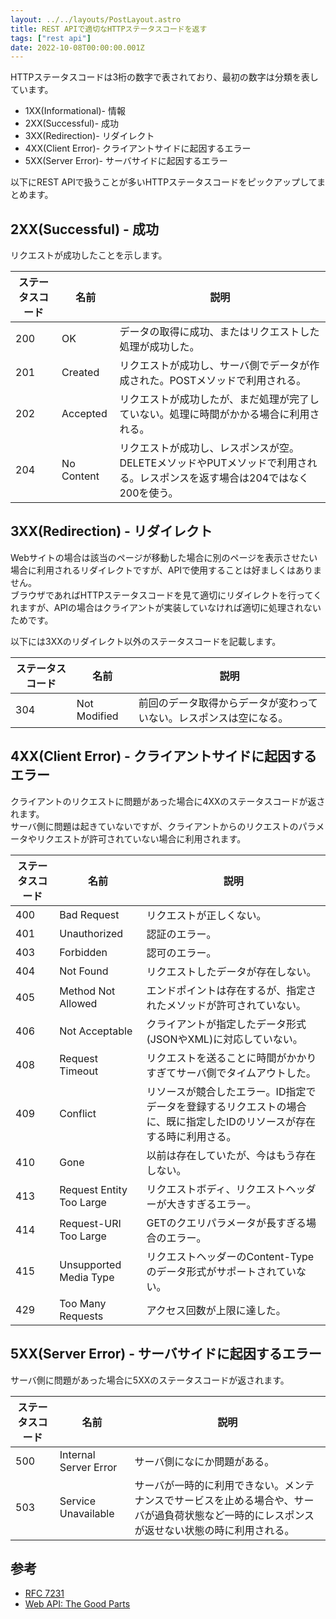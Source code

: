 ```yaml
---
layout: ../../layouts/PostLayout.astro
title: REST APIで適切なHTTPステータスコードを返す
tags: ["rest api"]
date: 2022-10-08T00:00:00.001Z
---
```


HTTPステータスコードは3桁の数字で表されており、最初の数字は分類を表しています。

- 1XX(Informational)- 情報
- 2XX(Successful)- 成功
- 3XX(Redirection)- リダイレクト
- 4XX(Client Error)- クライアントサイドに起因するエラー
- 5XX(Server Error)- サーバサイドに起因するエラー

以下にREST APIで扱うことが多いHTTPステータスコードをピックアップしてまとめます。

## 2XX(Successful) - 成功
リクエストが成功したことを示します。

|ステータスコード|名前|説明|
|----|----|----|
|200|OK|データの取得に成功、またはリクエストした処理が成功した。|
|201|Created|リクエストが成功し、サーバ側でデータが作成された。POSTメソッドで利用される。|
|202|Accepted|リクエストが成功したが、まだ処理が完了していない。処理に時間がかかる場合に利用される。|
|204|No Content|リクエストが成功し、レスポンスが空。DELETEメソッドやPUTメソッドで利用される。レスポンスを返す場合は204ではなく200を使う。|

## 3XX(Redirection) - リダイレクト
Webサイトの場合は該当のページが移動した場合に別のページを表示させたい場合に利用されるリダイレクトですが、APIで使用することは好ましくはありません。  
ブラウザであればHTTPステータスコードを見て適切にリダイレクトを行ってくれますが、APIの場合はクライアントが実装していなければ適切に処理されないためです。

以下には3XXのリダイレクト以外のステータスコードを記載します。

|ステータスコード|名前|説明|
|----|----|----|
|304|Not Modified|前回のデータ取得からデータが変わっていない。レスポンスは空になる。|

## 4XX(Client Error) - クライアントサイドに起因するエラー
クライアントのリクエストに問題があった場合に4XXのステータスコードが返されます。  
サーバ側に問題は起きていないですが、クライアントからのリクエストのパラメータやリクエストが許可されていない場合に利用されます。

|ステータスコード|名前|説明|
|----|----|----|
|400|Bad Request|リクエストが正しくない。|
|401|Unauthorized|認証のエラー。|
|403|Forbidden|認可のエラー。|
|404|Not Found|リクエストしたデータが存在しない。|
|405|Method Not Allowed|エンドポイントは存在するが、指定されたメソッドが許可されていない。|
|406|Not Acceptable|クライアントが指定したデータ形式(JSONやXML)に対応していない。|
|408|Request Timeout|リクエストを送ることに時間がかかりすぎてサーバ側でタイムアウトした。|
|409|Conflict|リソースが競合したエラー。ID指定でデータを登録するリクエストの場合に、既に指定したIDのリソースが存在する時に利用さる。|
|410|Gone|以前は存在していたが、今はもう存在しない。|
|413|Request Entity Too Large|リクエストボディ、リクエストヘッダーが大きすぎるエラー。|
|414|Request-URI Too Large|GETのクエリパラメータが長すぎる場合のエラー。|
|415|Unsupported Media Type|リクエストヘッダーのContent-Typeのデータ形式がサポートされていない。|
|429|Too Many Requests|アクセス回数が上限に達した。|

## 5XX(Server Error) - サーバサイドに起因するエラー
サーバ側に問題があった場合に5XXのステータスコードが返されます。

|ステータスコード|名前|説明|
|----|----|----|
|500|Internal Server Error|サーバ側になにか問題がある。|
|503|Service Unavailable|サーバが一時的に利用できない。メンテナンスでサービスを止める場合や、サーバが過負荷状態など一時的にレスポンスが返せない状態の時に利用される。|

## 参考
- <a href="https://datatracker.ietf.org/doc/html/rfc7231" target="_blank">RFC 7231</a>
- <a href="https://af.moshimo.com/af/c/click?a_id=3489058&amp;p_id=170&amp;pc_id=185&amp;pl_id=4062&amp;url=https%3A%2F%2Fwww.amazon.co.jp%2Fdp%2F4873116864" rel="nofollow" referrerpolicy="no-referrer-when-downgrade" target="_blank">Web API: The Good Parts</a><img src="//i.moshimo.com/af/i/impression?a_id=3489058&amp;p_id=170&amp;pc_id=185&amp;pl_id=4062" alt="" width="1" height="1" style="border: 0px;" />

